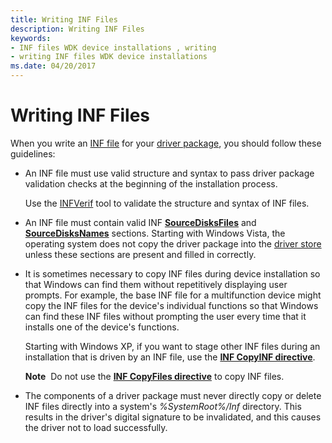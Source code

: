 ```yaml
---
title: Writing INF Files
description: Writing INF Files
keywords:
- INF files WDK device installations , writing
- writing INF files WDK device installations
ms.date: 04/20/2017
---
```


# Writing INF Files


When you write an [INF file](overview-of-inf-files.md) for your [driver package](driver-packages.md), you should follow these guidelines:

-   An INF file must use valid structure and syntax to pass driver package validation checks at the beginning of the installation process.

    Use the [INFVerif](../devtest/infverif.md) tool to validate the structure and syntax of INF files.

-   An INF file must contain valid INF [**SourceDisksFiles**](inf-sourcedisksfiles-section.md) and [**SourceDisksNames**](inf-sourcedisksnames-section.md) sections. Starting with Windows Vista, the operating system does not copy the driver package into the [driver store](driver-store.md) unless these sections are present and filled in correctly.

-   It is sometimes necessary to copy INF files during device installation so that Windows can find them without repetitively displaying user prompts. For example, the base INF file for a multifunction device might copy the INF files for the device's individual functions so that Windows can find these INF files without prompting the user every time that it installs one of the device's functions.

    Starting with Windows XP, if you want to stage other INF files during an installation that is driven by an INF file, use the [**INF CopyINF directive**](inf-copyinf-directive.md).

    **Note**  Do not use the [**INF CopyFiles directive**](inf-copyfiles-directive.md) to copy INF files.

     

-   The components of a driver package must never directly copy or delete INF files directly into a system's *%SystemRoot%/Inf* directory. This results in the driver's digital signature to be invalidated, and this causes the driver not to load successfully.

 

 






